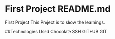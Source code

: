 # First Project README.md
First Project
This Project is to show the learnings.

##Technologies Used
Chocolate
SSH
GITHUB
GIT